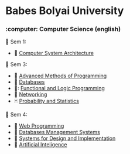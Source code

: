 # Babes Bolyai University
<h3>:computer: Computer Science (english)  </h3>

:open_file_folder: Sem 1: 
* :floppy_disk: [Computer System Architecture](https://github.com/Hidorikun/Faculty/tree/master/Computer%20System%20Architecture)

:open_file_folder: Sem 3:
* :ram: [Advanced Methods of Programming](https://github.com/Hidorikun/Faculty/tree/master/Advanced%20Methods%20of%20Programming)
* :elephant: [Databases](https://github.com/Hidorikun/Faculty/tree/master/Databases)
* :art:: [Functional and Logic Programming](https://github.com/Hidorikun/Faculty/tree/master/Functional%20and%20Logic%20Programming)
* :space_invader: [Networking]( https://github.com/Hidorikun/Faculty/tree/master/Networking)
* :black_joker: [Probability and Statistics]( https://github.com/Hidorikun/Faculty/tree/master/Probability%20and%20Statistics)

:open_file_folder: Sem 4:
* :cactus: [Web Programming](https://github.com/Hidorikun/Faculty/tree/master/Web)
* :saxophone: [Databases Management Systems](https://github.com/Hidorikun/Faculty/tree/master/Databases%20Management%20Systems)
* :game_die: [Systems for Design and Implementation](https://github.com/Hidorikun/Faculty/tree/master/Systems%20for%20Design%20and%20Implementation)
* :beers: [Artificial Inteligence](https://github.com/Hidorikun/Faculty/tree/master/Artificial%20Intelligence)

